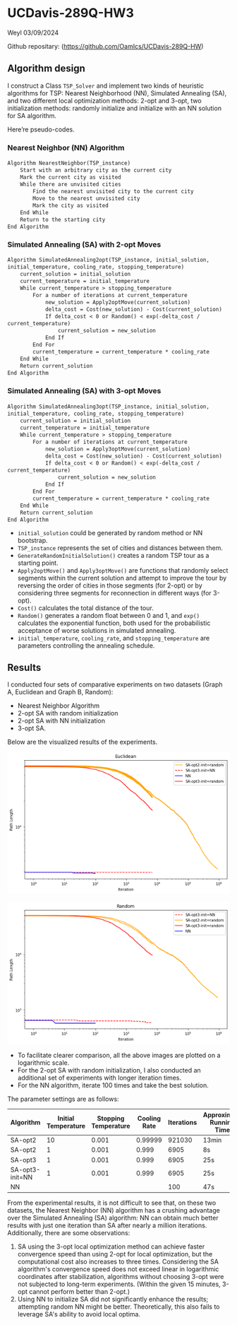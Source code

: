# UCDavis-289Q-HW3

Weyl
03/09/2024



Github repositary: (https://github.com/OamIcs/UCDavis-289Q-HW)



## Algorithm design

I construct a Class `TSP_Solver`  and implement two kinds of heuristic algorithms for TSP: Nearest Neighborhood (NN), Simulated Annealing (SA), and two different local optimization methods: 2-opt and 3-opt, two initialization methods: randomly initialize and initialize with an NN solution for SA algorithm.

 

Here’re pseudo-codes.

### Nearest Neighbor (NN) Algorithm

```
Algorithm NearestNeighbor(TSP_instance)
    Start with an arbitrary city as the current city
    Mark the current city as visited
    While there are unvisited cities
        Find the nearest unvisited city to the current city
        Move to the nearest unvisited city
        Mark the city as visited
    End While
    Return to the starting city
End Algorithm
```



### Simulated Annealing (SA) with 2-opt Moves

```
Algorithm SimulatedAnnealing2opt(TSP_instance, initial_solution, initial_temperature, cooling_rate, stopping_temperature)
    current_solution = initial_solution
    current_temperature = initial_temperature
    While current_temperature > stopping_temperature
        For a number of iterations at current_temperature
            new_solution = Apply2optMove(current_solution)
            delta_cost = Cost(new_solution) - Cost(current_solution)
            If delta_cost < 0 or Random() < exp(-delta_cost / current_temperature)
                current_solution = new_solution
            End If
        End For
        current_temperature = current_temperature * cooling_rate
    End While
    Return current_solution
End Algorithm
```



### Simulated Annealing (SA) with 3-opt Moves

```
Algorithm SimulatedAnnealing3opt(TSP_instance, initial_solution, initial_temperature, cooling_rate, stopping_temperature)
    current_solution = initial_solution
    current_temperature = initial_temperature
    While current_temperature > stopping_temperature
        For a number of iterations at current_temperature
            new_solution = Apply3optMove(current_solution)
            delta_cost = Cost(new_solution) - Cost(current_solution)
            If delta_cost < 0 or Random() < exp(-delta_cost / current_temperature)
                current_solution = new_solution
            End If
        End For
        current_temperature = current_temperature * cooling_rate
    End While
    Return current_solution
End Algorithm
```



+ `initial_solution`  could be generated by random method or NN bootstrap.
+ `TSP_instance` represents the set of cities and distances between them.
+ `GenerateRandomInitialSolution()` creates a random TSP tour as a starting point.
+ `Apply2optMove()` and `Apply3optMove()` are functions that randomly select segments within the current solution and attempt to improve the tour by reversing the order of cities in those segments (for 2-opt) or by considering three segments for reconnection in different ways (for 3-opt).
+ `Cost()` calculates the total distance of the tour.
+ `Random()` generates a random float between 0 and 1, and `exp()` calculates the exponential function, both used for the probabilistic acceptance of worse solutions in simulated annealing.
+ `initial_temperature`, `cooling_rate`, and `stopping_temperature` are parameters controlling the annealing schedule.



## Results

I conducted four sets of comparative experiments on two datasets (Graph A, Euclidean and Graph B, Random): 

+ Nearest Neighbor Algorithm
+ 2-opt SA with random initialization
+ 2-opt SA with NN initialization
+ 3-opt SA. 

Below are the visualized results of the experiments.

![Euclidean Result](images/output1.png)

![Random Result](images/output2.png)

+ To facilitate clearer comparison, all the above images are plotted on a logarithmic scale.
+ For the 2-opt SA with random initialization, I also conducted an additional set of experiments with longer iteration times.
+ For the NN algorithm, iterate 100 times and take the best solution.

The parameter settings are as follows:

| Algorithm       | Initial Temperature | Stopping Temperature | Cooling Rate | Iterations | Approximate Running Time | Best Result(Euclidean) | Best Result(Random) |
| --------------- | ------------------- | -------------------- | ------------ | ---------- | ------------------------ | ---------------------- | ------------------- |
| SA-opt2         | 10                  | 0.001                | 0.99999      | 921030     | 13min                    | 3183                   | 1663                |
| SA-opt2         | 1                   | 0.001                | 0.999        | 6905       | 8s                       | 21720                  | 16261               |
| SA-opt3         | 1                   | 0.001                | 0.999        | 6905       | 25s                      | 15540                  | 9664                |
| SA-opt3-init=NN | 1                   | 0.001                | 0.999        | 6905       | 25s                      | 2906                   | 584                 |
| NN              |                     |                      |              | 100        | 47s                      | 2824                   | 573                 |

From the experimental results, it is not difficult to see that, on these two datasets, the Nearest Neighbor (NN) algorithm has a crushing advantage over the Simulated Annealing (SA) algorithm: NN can obtain much better results with just one iteration than SA after nearly a million iterations. Additionally, there are some observations:

1. SA using the 3-opt local optimization method can achieve faster convergence speed than using 2-opt for local optimization, but the computational cost also increases to three times. Considering the SA algorithm's convergence speed does not exceed linear in logarithmic coordinates after stabilization, algorithms without choosing 3-opt were not subjected to long-term experiments. (Within the given 15 minutes, 3-opt cannot perform better than 2-opt.)
2. Using NN to initialize SA did not significantly enhance the results; attempting random NN might be better. Theoretically, this also fails to leverage SA's ability to avoid local optima.